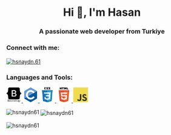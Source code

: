 <h1 align="center">Hi 👋, I'm Hasan</h1>
<h3 align="center">A passionate web developer from Turkiye</h3>

<h3 align="left">Connect with me:</h3>
<p align="left">
<a href="https://instagram.com/hsnaydn.61" target="blank"><img align="center" src="https://raw.githubusercontent.com/rahuldkjain/github-profile-readme-generator/master/src/images/icons/Social/instagram.svg" alt="hsnaydn.61" height="30" width="40" /></a>
</p>

<h3 align="left">Languages and Tools:</h3>
<p align="left"> <a href="https://getbootstrap.com" target="_blank" rel="noreferrer"> <img src="https://raw.githubusercontent.com/devicons/devicon/master/icons/bootstrap/bootstrap-plain-wordmark.svg" alt="bootstrap" width="40" height="40"/> </a> <a href="https://www.cprogramming.com/" target="_blank" rel="noreferrer"> <img src="https://raw.githubusercontent.com/devicons/devicon/master/icons/c/c-original.svg" alt="c" width="40" height="40"/> </a> <a href="https://www.w3schools.com/css/" target="_blank" rel="noreferrer"> <img src="https://raw.githubusercontent.com/devicons/devicon/master/icons/css3/css3-original-wordmark.svg" alt="css3" width="40" height="40"/> </a> <a href="https://www.w3.org/html/" target="_blank" rel="noreferrer"> <img src="https://raw.githubusercontent.com/devicons/devicon/master/icons/html5/html5-original-wordmark.svg" alt="html5" width="40" height="40"/> </a> <a href="https://developer.mozilla.org/en-US/docs/Web/JavaScript" target="_blank" rel="noreferrer"> <img src="https://raw.githubusercontent.com/devicons/devicon/master/icons/javascript/javascript-original.svg" alt="javascript" width="40" height="40"/> </a> </p>

<p><img align="left" src="https://github-readme-stats.vercel.app/api/top-langs?username=hsnaydn61&show_icons=true&locale=en&layout=compact" alt="hsnaydn61" /></p>

<p>&nbsp;<img align="center" src="https://github-readme-stats.vercel.app/api?username=hsnaydn61&show_icons=true&locale=en" alt="hsnaydn61" /></p>

<p><img align="center" src="https://github-readme-streak-stats.herokuapp.com/?user=hsnaydn61&" alt="hsnaydn61" /></p>
